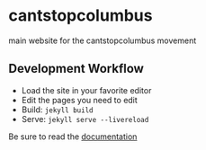# cantstopcolumbus
main website for the cantstopcolumbus movement

## Development Workflow

- Load the site in your favorite editor
- Edit the pages you need to edit
- Build: ``jekyll build``
- Serve: ``jekyll serve --livereload``

Be sure to read the [documentation](https://jekyllrb.com/docs/)
